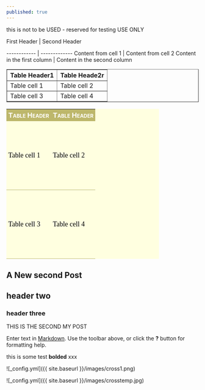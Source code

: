```yaml
---
published: true
---
```



this is not to be USED - reserved for testing USE ONLY

First Header | Second Header

------------ | -------------
Content from cell 1 | Content from cell 2
Content in the first column | Content in the second column

<table border="1">
<tr>
<th>Table Header1</th><th>Table Heade2r</th>
</tr>
<tr>
<td>Table cell 1</td><td>Table cell 2</td>
</tr>
<tr>
<td>Table cell 3</td><td>Table cell 4</td>
</tr>
</table>


<!-- Start Styles. Move the 'style' tags and everything between them to between the 'head' tags -->
<style type="text/css">
.myOtherTable { width:400px;background-color:#FFFFE0;border-collapse:collapse;color:#000;font-size:18px; }
.myOtherTable th { background-color:#BDB76B;color:white;width:50%;font-variant:small-caps; }
.myOtherTable td, .myOtherTable th { padding:5px;border:0; }
.myOtherTable td { font-family:Georgia, Garamond, serif; border-bottom:1px solid #BDB76B;height:180px; }
</style>
<!-- End Styles -->
<table class="myOtherTable">
<tr>
<th>Table Header</th><th>Table Header</th>
</tr>
<tr>
<td>Table cell 1</td><td>Table cell 2</td>
</tr>
<tr>
<td>Table cell 3</td><td>Table cell 4</td>
</tr>
</table>




## A New second  Post

## header two

### header three


THIS IS THE SECOND MY POST

Enter text in [Markdown](http://daringfireball.net/projects/markdown/). Use the toolbar above, or click the **?** button for formatting help.

this is some test ****bolded**** xxx

![_config.yml]({{ site.baseurl }}/images/cross1.png)

![_config.yml]({{ site.baseurl }}/images/crosstemp.jpg)
